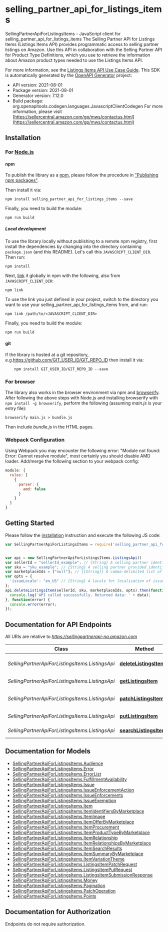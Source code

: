 # selling_partner_api_for_listings_items

SellingPartnerApiForListingsItems - JavaScript client for selling_partner_api_for_listings_items
The Selling Partner API for Listings Items (Listings Items API) provides programmatic access to selling partner listings on Amazon. Use this API in collaboration with the Selling Partner API for Product Type Definitions, which you use to retrieve the information about Amazon product types needed to use the Listings Items API.

For more information, see the [Listings Items API Use Case Guide](https://developer-docs.amazon.com/sp-api/docs/listings-items-api-v2021-08-01-use-case-guide).
This SDK is automatically generated by the [OpenAPI Generator](https://openapi-generator.tech) project:

- API version: 2021-08-01
- Package version: 2021-08-01
- Generator version: 7.12.0
- Build package: org.openapitools.codegen.languages.JavascriptClientCodegen
For more information, please visit [https://sellercentral.amazon.com/gp/mws/contactus.html](https://sellercentral.amazon.com/gp/mws/contactus.html)

## Installation

### For [Node.js](https://nodejs.org/)

#### npm

To publish the library as a [npm](https://www.npmjs.com/), please follow the procedure in ["Publishing npm packages"](https://docs.npmjs.com/getting-started/publishing-npm-packages).

Then install it via:

```shell
npm install selling_partner_api_for_listings_items --save
```

Finally, you need to build the module:

```shell
npm run build
```

##### Local development

To use the library locally without publishing to a remote npm registry, first install the dependencies by changing into the directory containing `package.json` (and this README). Let's call this `JAVASCRIPT_CLIENT_DIR`. Then run:

```shell
npm install
```

Next, [link](https://docs.npmjs.com/cli/link) it globally in npm with the following, also from `JAVASCRIPT_CLIENT_DIR`:

```shell
npm link
```

To use the link you just defined in your project, switch to the directory you want to use your selling_partner_api_for_listings_items from, and run:

```shell
npm link /path/to/<JAVASCRIPT_CLIENT_DIR>
```

Finally, you need to build the module:

```shell
npm run build
```

#### git

If the library is hosted at a git repository, e.g.https://github.com/GIT_USER_ID/GIT_REPO_ID
then install it via:

```shell
    npm install GIT_USER_ID/GIT_REPO_ID --save
```

### For browser

The library also works in the browser environment via npm and [browserify](http://browserify.org/). After following
the above steps with Node.js and installing browserify with `npm install -g browserify`,
perform the following (assuming *main.js* is your entry file):

```shell
browserify main.js > bundle.js
```

Then include *bundle.js* in the HTML pages.

### Webpack Configuration

Using Webpack you may encounter the following error: "Module not found: Error:
Cannot resolve module", most certainly you should disable AMD loader. Add/merge
the following section to your webpack config:

```javascript
module: {
  rules: [
    {
      parser: {
        amd: false
      }
    }
  ]
}
```

## Getting Started

Please follow the [installation](#installation) instruction and execute the following JS code:

```javascript
var SellingPartnerApiForListingsItems = require('selling_partner_api_for_listings_items');


var api = new SellingPartnerApiForListingsItems.ListingsApi()
var sellerId = "sellerId_example"; // {String} A selling partner identifier, such as a merchant account or vendor code.
var sku = "sku_example"; // {String} A selling partner provided identifier for an Amazon listing.
var marketplaceIds = ["null"]; // {[String]} A comma-delimited list of Amazon marketplace identifiers for the request.
var opts = {
  'issueLocale': "en_US" // {String} A locale for localization of issues. When not provided, the default language code of the first marketplace is used. Examples: `en_US`, `fr_CA`, `fr_FR`. Localized messages default to `en_US` when a localization is not available in the specified locale.
};
api.deleteListingsItem(sellerId, sku, marketplaceIds, opts).then(function(data) {
  console.log('API called successfully. Returned data: ' + data);
}, function(error) {
  console.error(error);
});


```

## Documentation for API Endpoints

All URIs are relative to *https://sellingpartnerapi-na.amazon.com*

Class | Method | HTTP request | Description
------------ | ------------- | ------------- | -------------
*SellingPartnerApiForListingsItems.ListingsApi* | [**deleteListingsItem**](docs/ListingsApi.md#deleteListingsItem) | **DELETE** /listings/2021-08-01/items/{sellerId}/{sku} | 
*SellingPartnerApiForListingsItems.ListingsApi* | [**getListingsItem**](docs/ListingsApi.md#getListingsItem) | **GET** /listings/2021-08-01/items/{sellerId}/{sku} | 
*SellingPartnerApiForListingsItems.ListingsApi* | [**patchListingsItem**](docs/ListingsApi.md#patchListingsItem) | **PATCH** /listings/2021-08-01/items/{sellerId}/{sku} | 
*SellingPartnerApiForListingsItems.ListingsApi* | [**putListingsItem**](docs/ListingsApi.md#putListingsItem) | **PUT** /listings/2021-08-01/items/{sellerId}/{sku} | 
*SellingPartnerApiForListingsItems.ListingsApi* | [**searchListingsItems**](docs/ListingsApi.md#searchListingsItems) | **GET** /listings/2021-08-01/items/{sellerId} | 


## Documentation for Models

 - [SellingPartnerApiForListingsItems.Audience](docs/Audience.md)
 - [SellingPartnerApiForListingsItems.Error](docs/Error.md)
 - [SellingPartnerApiForListingsItems.ErrorList](docs/ErrorList.md)
 - [SellingPartnerApiForListingsItems.FulfillmentAvailability](docs/FulfillmentAvailability.md)
 - [SellingPartnerApiForListingsItems.Issue](docs/Issue.md)
 - [SellingPartnerApiForListingsItems.IssueEnforcementAction](docs/IssueEnforcementAction.md)
 - [SellingPartnerApiForListingsItems.IssueEnforcements](docs/IssueEnforcements.md)
 - [SellingPartnerApiForListingsItems.IssueExemption](docs/IssueExemption.md)
 - [SellingPartnerApiForListingsItems.Item](docs/Item.md)
 - [SellingPartnerApiForListingsItems.ItemIdentifiersByMarketplace](docs/ItemIdentifiersByMarketplace.md)
 - [SellingPartnerApiForListingsItems.ItemImage](docs/ItemImage.md)
 - [SellingPartnerApiForListingsItems.ItemOfferByMarketplace](docs/ItemOfferByMarketplace.md)
 - [SellingPartnerApiForListingsItems.ItemProcurement](docs/ItemProcurement.md)
 - [SellingPartnerApiForListingsItems.ItemProductTypeByMarketplace](docs/ItemProductTypeByMarketplace.md)
 - [SellingPartnerApiForListingsItems.ItemRelationship](docs/ItemRelationship.md)
 - [SellingPartnerApiForListingsItems.ItemRelationshipsByMarketplace](docs/ItemRelationshipsByMarketplace.md)
 - [SellingPartnerApiForListingsItems.ItemSearchResults](docs/ItemSearchResults.md)
 - [SellingPartnerApiForListingsItems.ItemSummaryByMarketplace](docs/ItemSummaryByMarketplace.md)
 - [SellingPartnerApiForListingsItems.ItemVariationTheme](docs/ItemVariationTheme.md)
 - [SellingPartnerApiForListingsItems.ListingsItemPatchRequest](docs/ListingsItemPatchRequest.md)
 - [SellingPartnerApiForListingsItems.ListingsItemPutRequest](docs/ListingsItemPutRequest.md)
 - [SellingPartnerApiForListingsItems.ListingsItemSubmissionResponse](docs/ListingsItemSubmissionResponse.md)
 - [SellingPartnerApiForListingsItems.Money](docs/Money.md)
 - [SellingPartnerApiForListingsItems.Pagination](docs/Pagination.md)
 - [SellingPartnerApiForListingsItems.PatchOperation](docs/PatchOperation.md)
 - [SellingPartnerApiForListingsItems.Points](docs/Points.md)


## Documentation for Authorization

Endpoints do not require authorization.

